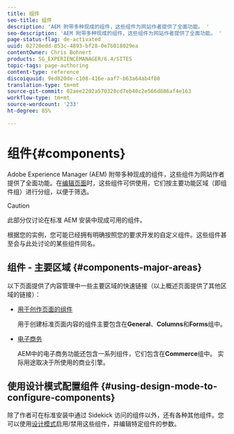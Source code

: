 ```yaml
---
title: 组件
seo-title: 组件
description: 'AEM 附带多种现成的组件，这些组件为网站作者提供了全面功能。 '
seo-description: 'AEM 附带多种现成的组件，这些组件为网站作者提供了全面功能。 '
page-status-flag: de-activated
uuid: 02720edd-853c-4893-bf28-0e7b018029ea
contentOwner: Chris Bohnert
products: SG_EXPERIENCEMANAGER/6.4/SITES
topic-tags: page-authoring
content-type: reference
discoiquuid: 9ed820de-c108-416e-aaf7-b63a64ab4f80
translation-type: tm+mt
source-git-commit: 02aee2202a570320cd7eb40c2e566d886af4e163
workflow-type: tm+mt
source-wordcount: '233'
ht-degree: 85%

---
```



# 组件{#components}

Adobe Experience Manager (AEM) 附带多种现成的组件，这些组件为网站作者提供了全面功能。在[编辑页面](/help/sites-classic-ui-authoring/classic-page-author-edit-content.md)时，这些组件可供使用，它们按主要功能区域（即组件组）进行分组，以便于筛选。

>[!CAUTION]
>
>此部分仅讨论在标准 AEM 安装中现成可用的组件。
>
>根据您的实例，您可能已经拥有明确按照您的要求开发的自定义组件。这些组件甚至会与此处讨论的某些组件同名。

## 组件 - 主要区域 {#components-major-areas}

以下页面提供了内容管理中一些主要区域的快速链接（以上概述页面提供了其他区域的链接）：

* [用于创作页面的组件](/help/sites-classic-ui-authoring/classic-page-author-edit-mode.md)

   用于创建标准页面内容的组件主要包含在&#x200B;**General**、**Columns**&#x200B;和&#x200B;**Forms**&#x200B;组中。

* [电子商务](/help/sites-administering/ecommerce.md)

   AEM中的电子商务功能还包含一系列组件，它们包含在&#x200B;**Commerce**&#x200B;组中。 实际用途取决于所使用的商业引擎。

## 使用设计模式配置组件 {#using-design-mode-to-configure-components}

除了作者可在标准安装中通过 Sidekick 访问的组件以外，还有各种其他组件。您可以使用[设计模式](/help/sites-classic-ui-authoring/classic-page-author-design-mode.md#enable-disable-components)启用/禁用这些组件，并编辑特定组件的参数。

